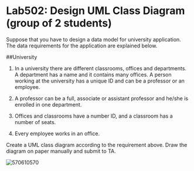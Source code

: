 ﻿# Lab502: Design UML Class Diagram (group of 2 students)

Suppose that you have to design a data model for university application. The data requirements for the application are explained below.

##University

1. In a university there are different classrooms, offices and departments. A department has a name and it contains many offices. A person working at the university has a unique ID and can be a professor or an employee.

2. A professor can be a full, associate or assistant professor and he/she is enrolled in one department.

3. Offices and classrooms have a number ID, and a classroom has a number of seats.

4. Every employee works in an office.

Create a UML class diagram according to the requirement above. Draw the diagram on paper manually and submit to TA.


![570610570](https://scontent.fbkk3-1.fna.fbcdn.net/hphotos-xlp1/v/t34.0-12/12042171_10207083692285008_2129459709_n.jpg?oh=9c0ca9dca4182f4276a4c861deceba07&oe=560F4320)
